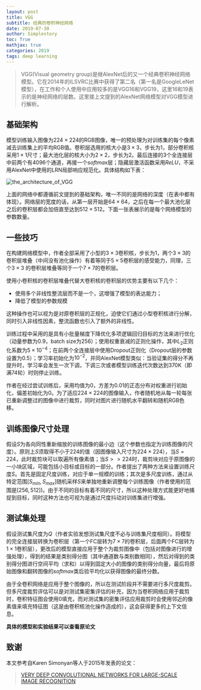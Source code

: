 ```yaml
---
layout: post
title: VGG
subtitle: 经典的卷积神经网络
date: 2019-07-30
author: Simplestory
toc: True
mathjax: true
categories: 2019
tags: deep learning
---
```


>VGG(Visual geometry group)是继AlexNet后的又一个经典卷积神经网络模型。它在2014年的ILSVRC比赛中获得了第二名（第一名是GoogleLeNet模型），在工作和个人使用中应用较多的是VGG16和VGG19，这里16和19表示的是神经网络的层数。这里接上文提到的AlexNet网络模型对VGG模型进行解析。

## 基础架构

模型训练输入图像为$224 \times 224$的RGB图像，唯一的预处理为对训练集的每个像素减去训练集上的平均RGB值。卷积层选用的核大小是$3 \times 3$，步长为1，部分卷积核采用$1 \times 1$尺寸；最大池化层的核大小为$2 \times 2$，步长为2。最后连接的3个全连接层中前两个有4096个通道，再接一个$softmax$层；隐藏层激活函数采用$ReLU$，不采用AlexNet中使用的LRN局部响应规范化。具体结构如下表：

![](https://simplestory-blog-img.oss-cn-guangzhou.aliyuncs.com/in_posts/20190730/the_architecture_of_VGG.png "the_architecture_of_VGG")

上面的网络中都遵循前文提到的基础架构，唯一不同的是网络的深度（在表中都有体现）。网络层的宽度的话，从第一层开始是$64 \times 64$，之后在每一个最大池化层之后的卷积层都会加倍直至达到$512 \times 512$。下面一张表展示的是每个网络模型的参数数量。

## 一些技巧

在构建网络模型中，作者全部采用了小型的$3 \times 3$卷积核，步长为1，两个$3 \times 3$的卷积层堆叠（中间没有池化操作）有着等同于$5 \times 5$卷积层的感受能力，同理，三个$3 \times 3$ 的卷积层堆叠等同于一个$7 \times 7$的卷积层。

使用小卷积核的卷积层堆叠代替大卷积核的卷积层的优势主要有以下几个：

- 使用多个非线性整流层而不是一个，这增强了模型的表达能力；
- 降低了模型的参数规模

这种操作也可以视为是对原卷积层的正规化，迫使它们通过小型卷积核进行分解，同时引入非线性因素，整流函数也引入了额外的非线性。

训练过程中采用的是具有小批量梯度下降优化多项逻辑回归目标的方法来进行优化（动量参数为0.9，batch size为256）；使用权重衰减的正则化操作，其中$L_2$正则化系数为$5 \times 10^{-4}$；在前两个全连接层中使用Dropout正则化（Dropout层的参数设置为0.5）；学习率初始化为$10^{-2}$，并同AlexNet模型类似：当验证集的得分不再提升时，学习率会发生一次下调，下调三次或者模型训练迭代次数达到370K（即满74轮）时则停止训练。

作者在经过尝试训练后，采用均值为0，方差为0.01的正态分布对权重进行初始化，偏差初始化为0。为了适应$224 \times 224$的图像输入，作者随机地从每一轮每张已重新调整过的图像中进行裁剪，同时对图片进行随机水平翻转和随机RGB色移。

## 训练图像尺寸处理

假设$S$为各向同性重新缩放的训练图像的最小边（这个参数也指定为训练图像的尺度）。原则上$S$须取得不小于224的值（因图像输入尺寸为$224 \times 224$），当$S = 224$，此时裁剪块可以取遍所有像素值；当$S >> 224$时，裁剪块对应于原图像的一小块区域，可能包括小目标或目标的一部分。作者提出了两种方法来设置训练尺度$S$。首先是固定尺度训练，对应于单一规模的训练；其次是多尺度训练，通过从特定范围$[S_{min}, S_{max}]$随机采样$S$来单独地重新调整每个训练图像（作者使用的范围是$[256, 512]$)。由于不同的目标有着不同的尺寸，所以这种处理方式能更好地捕捉到目标，同时这种方法也可视为是通过尺度抖动对训练集进行增强。

## 测试集处理

假设测试集尺度为$Q$（作者实验发想测试集尺度不必与训练集尺度相同）。将模型的完全连接层转换为卷积层（第一个FC层转为$7 \times 7$的卷积层，后面两个FC层转为$1 \times 1$卷积层），更改后的模型直接应用于整个为裁剪图像中（包括对图像进行的增强处理），得到的结果是类别得分图（其中通道数与类别数相同），然后对得到的类别得分图进行空间平均（求和）以得到固定大小的图像的类别得分向量，最后将原始图像和翻转图像的$softmax$类后验平均化以获得图像的最终分数。

由于全卷积网络是应用于整个图像的，所以在测试阶段并不需要进行多尺度裁剪。但多尺度裁剪评估可以是对测试集密集评估的补充，因为当卷积网络应用于裁剪时，卷积特征图会使用0填充，而对测试集的密集评估应用裁剪时会使用邻近的像素值来填充特征图（这是由卷积核池化操作造成的），这会获得更多的上下文信息。

**具体的模型和实验结果可以查看原论文**

## 致谢

本文参考自Karen Simonyan等人于2015年发表的论文：

>[VERY DEEP CONVOLUTIONAL NETWORKS FOR LARGE-SCALE IMAGE RECOGNITION](https://arxiv.org/pdf/1409.1556.pdf)